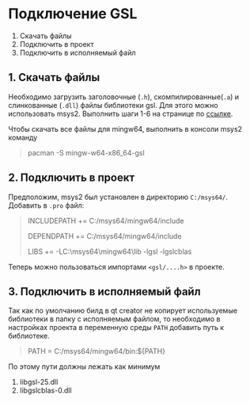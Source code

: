 # Подключение GSL

1. Скачать файлы
2. Подключить в проект
3. Подключить в исполняемый файл

## 1. Скачать файлы

Необходимо загрузить заголовочные (`.h`), скомпилированные(`.a`) и слинкованные (`.dll`) файлы библиотеки gsl. Для этого
можно использовать msys2. Выполнить шаги 1-6 на странице по [ссылке](https://www.msys2.org/).

Чтобы скачать все файлы для mingw64, выполнить в консоли msys2 команду

> pacman -S mingw-w64-x86_64-gsl

## 2. Подключить в проект

Предположим, msys2 был установлен в директорию `C:/msys64/`. Добавить в `.pro` файл:

> INCLUDEPATH += C:/msys64/mingw64/include
>
>DEPENDPATH += C:/msys64/mingw64/include
>
>LIBS += -LC:\msys64\mingw64\lib -lgsl -lgslcblas

Теперь можно пользоваться импортами `<gsl/....h>` в проекте.

## 3. Подключить в исполняемый файл

Так как по умолчанию билд в qt creator не копирует используемые библиотеки в папку с исполняемым файлом, то необходимо в
настройках проекта в переменную среды `PATH` добавить путь к библиотеке.

> PATH = C:/msys64/mingw64/bin:${PATH}

По этому пути должны лежать как минимум

1. libgsl-25.dll
2. libgslcblas-0.dll
